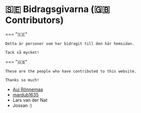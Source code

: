 # 🇸🇪 Bidragsgivarna (🇬🇧 Contributors)

=== "🇸🇪"

    Detta är personer som har bidragit till den här hemsidan.

    Tack så mycket!

=== "🇬🇧"

    These are the people who have contributed to this website.

    Thanks so much!

- [Aui Rönnemaa](https://github.com/auironnemaa)
- [mardub1635](https://github.com/mardub1635)
- Lars van der Nat
- Jossan :)
